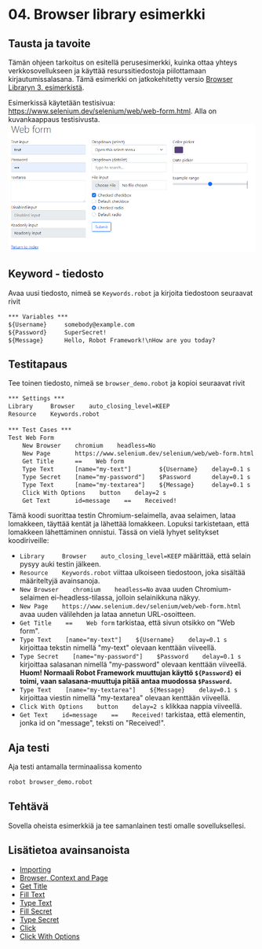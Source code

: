# 04. Browser library esimerkki

## Tausta ja tavoite
Tämän ohjeen tarkoitus on esitellä perusesimerkki, kuinka ottaa yhteys verkkosovellukseen ja käyttää resurssitiedostoja piilottamaan kirjautumissalasana. Tämä esimerkki on jatkokehitetty versio [Browser Libraryn 3. esimerkistä](https://robotframework-browser.org/#examples). 

Esimerkissä käytetään testisivua: https://www.selenium.dev/selenium/web/web-form.html. Alla on kuvankaappaus testisivusta. ![Selenium Web Form Example](./selenium_web_form.png)

## Keyword - tiedosto
Avaa uusi tiedosto, nimeä se `Keywords.robot` ja kirjoita tiedostoon seuraavat rivit

```robotframework
*** Variables ***
${Username}     somebody@example.com
${Password}     SuperSecret!
${Message}      Hello, Robot Framework!\nHow are you today?
```

## Testitapaus
Tee toinen tiedosto, nimeä se `browser_demo.robot` ja kopioi seuraavat rivit

```robotframework {.line-numbers}
*** Settings ***
Library     Browser    auto_closing_level=KEEP
Resource    Keywords.robot  

*** Test Cases ***
Test Web Form
    New Browser    chromium    headless=No  
    New Page       https://www.selenium.dev/selenium/web/web-form.html 
    Get Title      ==    Web form  
    Type Text      [name="my-text"]        ${Username}    delay=0.1 s 
    Type Secret    [name="my-password"]    $Password      delay=0.1 s
    Type Text      [name="my-textarea"]    ${Message}     delay=0.1 s
    Click With Options    button    delay=2 s
    Get Text       id=message    ==    Received!
```

Tämä koodi suorittaa testin Chromium-selaimella, avaa selaimen, lataa lomakkeen, täyttää kentät ja lähettää lomakkeen. Lopuksi tarkistetaan, että lomakkeen lähettäminen onnistui. Tässä on vielä lyhyet selitykset koodiriveille:

- ```Library     Browser    auto_closing_level=KEEP``` määrittää, että selain pysyy auki testin jälkeen.
- ```Resource    Keywords.robot``` viittaa ulkoiseen tiedostoon, joka sisältää määriteltyjä avainsanoja.
- ```New Browser    chromium    headless=No```  avaa uuden Chromium-selaimen ei-headless-tilassa, jolloin selainikkuna näkyy.
- ```New Page    https://www.selenium.dev/selenium/web/web-form.html```  avaa uuden välilehden ja lataa annetun URL-osoitteen.
- ```Get Title    ==    Web form```  tarkistaa, että sivun otsikko on "Web form".
- ```Type Text    [name="my-text"]    ${Username}    delay=0.1 s```  kirjoittaa tekstin nimellä "my-text" olevaan kenttään viiveellä.
- ```Type Secret    [name="my-password"]    $Password    delay=0.1 s```  kirjoittaa salasanan nimellä "my-password" olevaan kenttään viiveellä. **Huom! Normaali Robot Framework muuttujan käyttö  `${Password}` ei toimi, vaan salasana-muuttuja pitää antaa muodossa `$Password`.**
- ```Type Text    [name="my-textarea"]    ${Message}    delay=0.1 s```  kirjoittaa viestin nimellä "my-textarea" olevaan kenttään viiveellä.
- ```Click With Options    button    delay=2 s```  klikkaa nappia viiveellä.
- ```Get Text    id=message    ==    Received!```  tarkistaa, että elementin, jonka id on "message", teksti on "Received!".
 
## Aja testi
Aja testi antamalla terminaalissa komento
```Bash
robot browser_demo.robot
```

## Tehtävä
Sovella oheista esimerkkiä ja tee samanlainen testi omalle sovelluksellesi.

## Lisätietoa avainsanoista
- [Importing](https://marketsquare.github.io/robotframework-browser/Browser.html?tag=BrowserControl#Importing)
- [Browser, Context and Page](https://marketsquare.github.io/robotframework-browser/Browser.html?tag=BrowserControl#Browser%2C%20Context%20and%20Page)
- [Get Title](https://marketsquare.github.io/robotframework-browser/Browser.html?tag=BrowserControl#Get%20Title)
-  [Fill Text](https://marketsquare.github.io/robotframework-browser/Browser.html?tag=BrowserControl#Fill%20Text)
-  [Type Text](https://marketsquare.github.io/robotframework-browser/Browser.html?tag=BrowserControl#Type%20Text)
-  [Fill Secret](https://marketsquare.github.io/robotframework-browser/Browser.html?tag=BrowserControl#Fill%20Secret)
-  [Type Secret](https://marketsquare.github.io/robotframework-browser/Browser.html?tag=PageContent#Type%20Secret)
-  [Click](https://marketsquare.github.io/robotframework-browser/Browser.html?tag=BrowserControl#Click)
-  [Click With Options](https://marketsquare.github.io/robotframework-browser/Browser.html?tag=BrowserControl#Click%20With%20Options)

